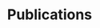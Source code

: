 ---
title: "Publications"
summary: "Peer-reviewed research and preprints"
type: landing

design:
  spacing: "6rem"

sections:
  - block: markdown
    content:
      title: "Selected Research"
      text: |-
        Below is a selection of my published and preprint work. For a full list of papers, see my [Google Scholar](https://scholar.google.com/citations?user=zwUZP5cAAAAJ) profile.
    design:
      columns: "1"

  - block: collection
    content:
      title: Journal Articles
      filters:
        folders:
          - publication
        exclude_featured: false
    design:
      view: citation
---